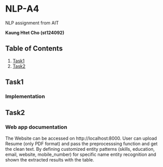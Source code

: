 # NLP-A4
NLP assignment from AIT

**Kaung Htet Cho (st124092)**

## Table of Contents
1. [Task1](#Task1)
2. [Task2](#Task2)


## Task1
### Implementation



## Task2
### Web app documentation

The Website can be accessed on http://localhost:8000. User can upload Resume (only PDF format) and pass the preprocesssing function and get the clean text. By defining customized entity patterns (skills, education, email, website, mobile_number) for specific name entity recognition and shown the extracted results with the table.


